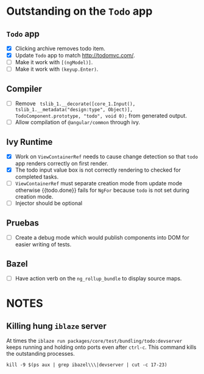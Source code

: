 # Outstanding on the `Todo` app

## `Todo` app
- [X] Clicking archive removes todo item.
- [X] Update `Todo` app to match http://todomvc.com/.
- [ ] Make it work with `[(ngModel)]`.
- [ ] Make it work with `(keyup.Enter)`.

## Compiler
- [ ] Remove ` tslib_1.__decorate([core_1.Input(), tslib_1.__metadata("design:type", Object)], TodoComponent.prototype, "todo", void 0);` from generated output.
- [ ] Allow compilation of `@angular/common` through ivy.
 
## Ivy Runtime
- [X] Work on `ViewContainerRef` needs to cause change detection so that `todo` app renders correctly on first render.
- [X] The todo input value box is not correctly rendering to checked for completed tasks.
- [ ] `ViewContainerRef` must separate creation mode from update mode otherwise {{todo.done}} fails for `NgFor` because `todo` is not set during creation mode.
- [ ] Injector should be optional

## Pruebas
- [ ] Create a debug mode which would publish components into DOM for easier writing of tests.


## Bazel

- [ ] Have action verb on the `ng_rollup_bundle` to display source maps.

# NOTES

## Killing hung `iblaze` server

At times the `iblaze run packages/core/test/bundling/todo:devserver` keeps running and holding onto
ports even after `ctrl-c`. This command kills the outstanding processes.

```
kill -9 $(ps aux | grep ibazel\\\|devserver | cut -c 17-23)
```